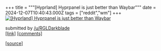 +++
title = """[Hyprland] Hyprpanel is just better than Waybar"""
date = 2024-12-07T10:40:43.000Z
tags = ["reddit","wm"]
+++
[![[Hyprland] Hyprpanel is just better than Waybar](https://b.thumbs.redditmedia.com/d9llgKySjwe97-r5t4Ab3X3o_WLcO8K3crpabSLBTcw.jpg "[Hyprland] Hyprpanel is just better than Waybar")](https://www.reddit.com/r/unixporn/comments/1h8pwmq/hyprland_hyprpanel_is_just_better_than_waybar/)

submitted by [/u/RGLDarkblade](https://www.reddit.com/user/RGLDarkblade)  
[\[link\]](https://www.reddit.com/gallery/1h8pwmq) [\[comments\]](https://www.reddit.com/r/unixporn/comments/1h8pwmq/hyprland_hyprpanel_is_just_better_than_waybar/)

[[source]](https://www.reddit.com/r/unixporn/comments/1h8pwmq/hyprland_hyprpanel_is_just_better_than_waybar/)
